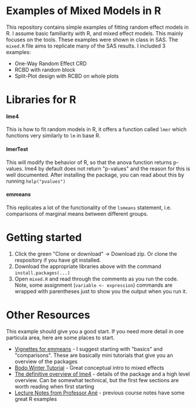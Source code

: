 # Examples of Mixed Models in R

This repository contains simple examples of fitting random effect models in R. I assume basic familiarity with R, and mixed effect models. This mainly focuses on the tools. These examples were shown in class in SAS. The `mixed.R` file aims to replicate many of the SAS results. I included 3 examples:

* One-Way Random Effect CRD
* RCBD with random block
* Split-Plot design with RCBD on whole plots

# Libraries for R

#### lme4

This is how to fit random models in R, it offers a function called `lmer` which functions very similarly to `lm` in base R.

#### lmerTest

This will modify the behavior of R, so that the anova function returns p-values. lme4 by default does not return "p-values" and the reason for this is well documented. After installing the package, you can read about this by running `help("pvalues")`

#### emmeans

This replicates a lot of the functionality of the `lsmeans` statement, i.e. comparisons of marginal means between different groups.

# Getting started

1. Click the green "Clone or download" -> Download zip. Or clone the respository if you have git installed.
2. Download the appropriate libraries above with the command `install.packages(...)`
2. Open `mixed.R` and read through the comments as you run the code. Note, some assignment (`variable <- expression`) commands are wrapped with parentheses just to show you the output when you run it.

# Other Resources

This example should give you a good start. If you need more detail in one particula area, here are some places to start.

* [Vignettes for emmeans](https://cran.r-project.org/web/packages/emmeans/vignettes/) - I suggest starting with "basics" and "comparisons". These are basically mini tutorials that give you an overview of the packages
* [Bodo Winter Tutorial](http://www.bodowinter.com/tutorial/bw_LME_tutorial.pdf) - Great conceptual intro to mixed effects
* [The definitive overview of lme4](https://cran.r-project.org/web/packages/lme4/vignettes/lmer.pdf) - details of the package and a high level overview. Can be somewhat technical, but the first few sections are worth reading when first starting
* [Lecture Notes from Professor Ané](http://www.stat.wisc.edu/~ane/st572/notes/index.html) - previous course notes have some great R examples

